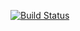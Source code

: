 [![Build Status](https://travis-ci.com/your-username/GitHubApi567-hw4a.svg?branch=main)](https://travis-ci.com/JustBaumann/HW03A)

